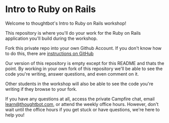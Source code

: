 Intro to Ruby on Rails
================

Welcome to thoughtbot's Intro to Ruby on Rails workshop!

This repository is where you'll do your work for the Ruby on Rails application you'll build during the workshop.

Fork this private repo into your own Github Account. 
If you don't know how to do this, there are [instructions on GitHub](https://help.github.com/articles/fork-a-repo)

Our version of this repository is empty except for this README and thats the point. By working in your own fork of this
repository we'll be able to see the code you're writing, answer questions, and even comment on it.

Other students in the workshop will also be able to see the code you're writing if they browse to your fork.

If you have any questions at all, access the private Campfire chat, email learn@thoughtbot.com, or attend the weekly 
office hours. However, don't wait until the office hours if you get stuck or have questions, we're here to help you!
